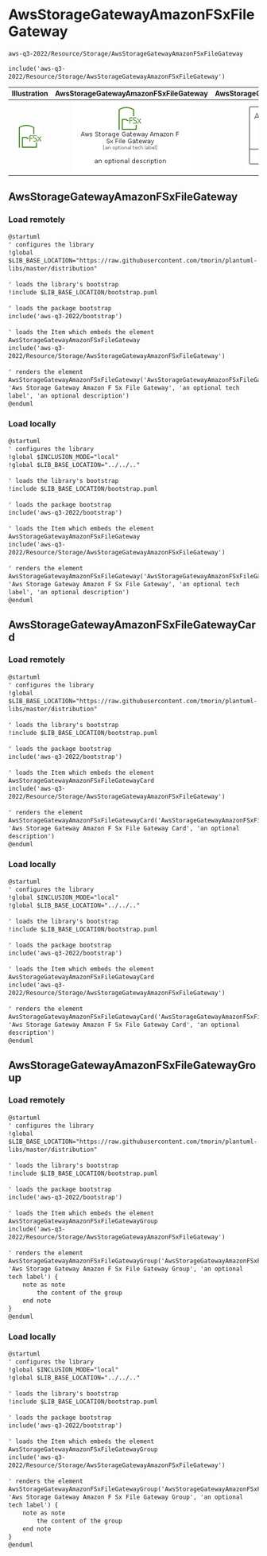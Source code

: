 # AwsStorageGatewayAmazonFSxFileGateway


```text
aws-q3-2022/Resource/Storage/AwsStorageGatewayAmazonFSxFileGateway
```

```text
include('aws-q3-2022/Resource/Storage/AwsStorageGatewayAmazonFSxFileGateway')
```



| Illustration | AwsStorageGatewayAmazonFSxFileGateway | AwsStorageGatewayAmazonFSxFileGatewayCard | AwsStorageGatewayAmazonFSxFileGatewayGroup |
| :---: | :---: | :---: | :---: |
| ![illustration for Illustration](../../../aws-q3-2022/Resource/Storage/AwsStorageGatewayAmazonFSxFileGateway.png) | ![illustration for AwsStorageGatewayAmazonFSxFileGateway](../../../aws-q3-2022/Resource/Storage/AwsStorageGatewayAmazonFSxFileGateway.Local.png) | ![illustration for AwsStorageGatewayAmazonFSxFileGatewayCard](../../../aws-q3-2022/Resource/Storage/AwsStorageGatewayAmazonFSxFileGatewayCard.Local.png) | ![illustration for AwsStorageGatewayAmazonFSxFileGatewayGroup](../../../aws-q3-2022/Resource/Storage/AwsStorageGatewayAmazonFSxFileGatewayGroup.Local.png) |




## AwsStorageGatewayAmazonFSxFileGateway

### Load remotely
```plantuml
@startuml
' configures the library
!global $LIB_BASE_LOCATION="https://raw.githubusercontent.com/tmorin/plantuml-libs/master/distribution"

' loads the library's bootstrap
!include $LIB_BASE_LOCATION/bootstrap.puml

' loads the package bootstrap
include('aws-q3-2022/bootstrap')

' loads the Item which embeds the element AwsStorageGatewayAmazonFSxFileGateway
include('aws-q3-2022/Resource/Storage/AwsStorageGatewayAmazonFSxFileGateway')

' renders the element
AwsStorageGatewayAmazonFSxFileGateway('AwsStorageGatewayAmazonFSxFileGateway', 'Aws Storage Gateway Amazon F Sx File Gateway', 'an optional tech label', 'an optional description')
@enduml
```

### Load locally
```plantuml
@startuml
' configures the library
!global $INCLUSION_MODE="local"
!global $LIB_BASE_LOCATION="../../.."

' loads the library's bootstrap
!include $LIB_BASE_LOCATION/bootstrap.puml

' loads the package bootstrap
include('aws-q3-2022/bootstrap')

' loads the Item which embeds the element AwsStorageGatewayAmazonFSxFileGateway
include('aws-q3-2022/Resource/Storage/AwsStorageGatewayAmazonFSxFileGateway')

' renders the element
AwsStorageGatewayAmazonFSxFileGateway('AwsStorageGatewayAmazonFSxFileGateway', 'Aws Storage Gateway Amazon F Sx File Gateway', 'an optional tech label', 'an optional description')
@enduml
```

## AwsStorageGatewayAmazonFSxFileGatewayCard

### Load remotely
```plantuml
@startuml
' configures the library
!global $LIB_BASE_LOCATION="https://raw.githubusercontent.com/tmorin/plantuml-libs/master/distribution"

' loads the library's bootstrap
!include $LIB_BASE_LOCATION/bootstrap.puml

' loads the package bootstrap
include('aws-q3-2022/bootstrap')

' loads the Item which embeds the element AwsStorageGatewayAmazonFSxFileGatewayCard
include('aws-q3-2022/Resource/Storage/AwsStorageGatewayAmazonFSxFileGateway')

' renders the element
AwsStorageGatewayAmazonFSxFileGatewayCard('AwsStorageGatewayAmazonFSxFileGatewayCard', 'Aws Storage Gateway Amazon F Sx File Gateway Card', 'an optional description')
@enduml
```

### Load locally
```plantuml
@startuml
' configures the library
!global $INCLUSION_MODE="local"
!global $LIB_BASE_LOCATION="../../.."

' loads the library's bootstrap
!include $LIB_BASE_LOCATION/bootstrap.puml

' loads the package bootstrap
include('aws-q3-2022/bootstrap')

' loads the Item which embeds the element AwsStorageGatewayAmazonFSxFileGatewayCard
include('aws-q3-2022/Resource/Storage/AwsStorageGatewayAmazonFSxFileGateway')

' renders the element
AwsStorageGatewayAmazonFSxFileGatewayCard('AwsStorageGatewayAmazonFSxFileGatewayCard', 'Aws Storage Gateway Amazon F Sx File Gateway Card', 'an optional description')
@enduml
```

## AwsStorageGatewayAmazonFSxFileGatewayGroup

### Load remotely
```plantuml
@startuml
' configures the library
!global $LIB_BASE_LOCATION="https://raw.githubusercontent.com/tmorin/plantuml-libs/master/distribution"

' loads the library's bootstrap
!include $LIB_BASE_LOCATION/bootstrap.puml

' loads the package bootstrap
include('aws-q3-2022/bootstrap')

' loads the Item which embeds the element AwsStorageGatewayAmazonFSxFileGatewayGroup
include('aws-q3-2022/Resource/Storage/AwsStorageGatewayAmazonFSxFileGateway')

' renders the element
AwsStorageGatewayAmazonFSxFileGatewayGroup('AwsStorageGatewayAmazonFSxFileGatewayGroup', 'Aws Storage Gateway Amazon F Sx File Gateway Group', 'an optional tech label') {
    note as note
        the content of the group
    end note
}
@enduml
```

### Load locally
```plantuml
@startuml
' configures the library
!global $INCLUSION_MODE="local"
!global $LIB_BASE_LOCATION="../../.."

' loads the library's bootstrap
!include $LIB_BASE_LOCATION/bootstrap.puml

' loads the package bootstrap
include('aws-q3-2022/bootstrap')

' loads the Item which embeds the element AwsStorageGatewayAmazonFSxFileGatewayGroup
include('aws-q3-2022/Resource/Storage/AwsStorageGatewayAmazonFSxFileGateway')

' renders the element
AwsStorageGatewayAmazonFSxFileGatewayGroup('AwsStorageGatewayAmazonFSxFileGatewayGroup', 'Aws Storage Gateway Amazon F Sx File Gateway Group', 'an optional tech label') {
    note as note
        the content of the group
    end note
}
@enduml
```

